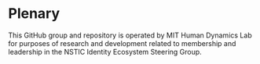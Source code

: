 Plenary
=======

This GitHub group and repository is operated by MIT Human Dynamics Lab for purposes of research and development related to membership and leadership in the NSTIC Identity Ecosystem Steering Group.  
